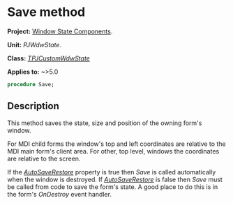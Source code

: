 # Save method

**Project:** [Window State Components](../API.md).

**Unit:** _PJWdwState_.

**Class:** _[TPJCustomWdwState](./TPJCustomWdwState.md)_

**Applies to:** ~>5.0

```pascal
procedure Save;
```

## Description

This method saves the state, size and position of the owning form's window.

For MDI child forms the window's top and left coordinates are relative to the MDI main form's client area. For other, top level, windows the coordinates are relative to the screen.

If the _[AutoSaveRestore](./TPJCustomWdwState-AutoSaveRestore.md)_ property is true then _Save_ is called automatically when the window is destroyed. If _[AutoSaveRestore](./TPJCustomWdwState-AutoSaveRestore.md)_ is false then _Save_ must be called from code to save the form's state. A good place to do this is in the form's _OnDestroy_ event handler.
